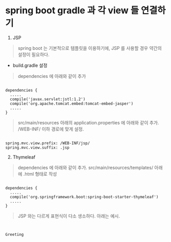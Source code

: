 # spring boot gradle 과 각 view 들 연결하기

1. JSP
  > spring boot 는 기본적으로 템플릿을 이용하기에, JSP 를 사용할 경우 약간의 설정이 필요하다.
  - build.gradle 설정
  > dependencies 에 아래와 같이 추가
  
<pre><code>
dependencies {
  .....
  compile('javax.servlet:jstl:1.2')
  compile('org.apache.tomcat.embed:tomcat-embed-jasper')
  .....
}
</code></pre>
  > src/main/resources 아래의 application.properties 에 아래와 같이 추가. /WEB-INF/ 이하 경로에 맞게 설정.
<pre><code>
spring.mvc.view.prefix: /WEB-INF/jsp/
spring.mvc.view.suffix: .jsp
</code></pre>
2. Thymeleaf
> dependencies 에 아래와 같이 추가. src/main/resources/templates/  아래에 .html 형태로 작성
<pre><code>
dependencies {
  .....
  compile('org.springframework.boot:spring-boot-starter-thymeleaf')
  .....
}
</code></pre>

  > JSP 와는 다르게 표현식이 다소 생소하다. 아래는 예시.
<pre><code>
<!-- SpEl: Spring Expression Language 사용 -->
<div th:text="${greeting}">Greeting</div>
</code></pre>
